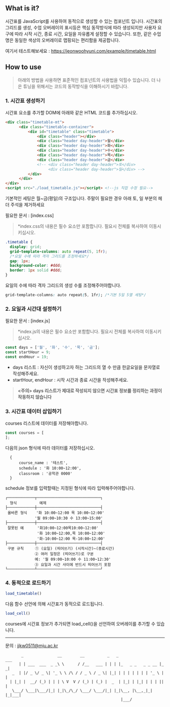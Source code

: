 What is it?
-------------
시간표를 JavaScript를 사용하여 동적으로 생성할 수 있는 컴포넌트 입니다. 시간표의 그리드를 생성, 수업 오버레이의 표시등은 핵심 동작방식에 따라 생성되지만 사용자 요구에 따라 시작 시간, 종료 시간, 요일을 자유롭게 설정할 수 있습니다. 또한, 같은 수업명은 동일한 색상의 오버레이로 맵핑되는 편리함을 제공합니다.

여기서 테스트해보세요 : https://jeonwoohyuni.com/example/timetable.html

How to use
-----------

>아래의 방법을 사용하면 표준적인 컴포넌트의 사용법을 익힐수 있습니다. 더 나은 튜닝을 위해서는 코드의 동작방식을 이해하시기 바랍니다.

### 1. 시간표 생성하기
  시간표 요소를 추가할 DOM에 아래와 같은 HTML 코드를 추가하십시오.
  ```html
  <div class="timetable-mt">
        <div class="timetable-container">
            <div id="timetable" class="timetable">
                <div class="header"></div>
                <div class="header day-header">월</div>
                <div class="header day-header">화</div>
                <div class="header day-header">수</div>
                <div class="header day-header">목</div>
                <div class="header day-header">금</div>
                <!-- <div class="header day-header">토</div>
                     <div class="header day-header">일</div> -->
            </div>
        </div>
  </div>
  <script src="./load_timetable.js"></script> <!--js 직접 수정 필요-->
  ```
  기본적인 세팅은 월~금(평일)의 구조입니다. 주말이 필요한 경우 아래 토, 일 부분의 헤더 주석을 제거하세요

  필요한 문서 : [index.css]
  >*index.css의 내용은 필수 요소만 포함합니다. 필요시 전체를 복사하여 이동시키십시오.
  ```css
  .timetable {
    display: grid;
    grid-template-columns: auto repeat(5, 1fr); 
    /*요일 수에 따라 격자 그리드를 조정하세요*/
    gap: 1px;
    background-color: #ddd;
    border: 1px solid #ddd;
}
  ```
  요일의 수에 따라 격자 그리드의 생성 수를 조정해주어야합니다.
  ```css
  grid-template-columns: auto repeat(5, 1fr); /*기본 5일 5열 세팅*/
  ```

  ### 2. 요일과 시간대 설정하기
  필요한 문서 : [index.js]
  >*index.js의 내용은 필수 요소만 포함합니다. 필요시 전체를 복사하여 이동시키십시오.
  

  ```javascript
  const days = ['월', '화', '수', '목', '금'];
  const startHour = 9;
  const endHour = 19;
  ```
  - days 리스트 : 자신이 생성하고자 하는 그리드의 열 수 만큼 한글요일을 문자열로 작성해주세요.
  - startHour, endHour : 시작 시간과 종료 시간을 작성해주세요.

  >**<주의> days 리스트가 제대로 작성되지 않으면 시간표 정보를 정리하는 과정이 작동하지 않습니다**

  ### 3. 시간표 데이터 삽입하기
  courses 리스트에 데이터를 저장해야합니다.
  ```javascript
  const courses = [
  ];
  ```
  다음의 json 형식에 따라 데이터를 저장하십시오.
  ```
    {
        course_name : '테스트',
        schedule : '화 10:00~12:00',
        classroom : '공학관 0000'
    }
  ```

schedule 정보를 입력할때는 지정된 형식에 따라 입력해주어야합니다.

```
┌────────────┬────────────────────────────┐
  형식          예제                        
├────────────┼────────────────────────────┤
 올바른 형식    '화 10:00~12:00 목 10:00~12:00' 
             '월 09:00~10:30 수 13:00~15:00' 
├────────────┼────────────────────────────┤
 잘못된 예      '화10:00~12:00목10:00~12:00'   
              '화 10:00~12:00,목 10:00~12:00' 
              '화-10:00~12:00 목-10:00~12:00' 
├────────────┼────────────────────────────┤
 구분 규칙     ① (요일) (띄어쓰기) (시작시간)~(종료시간) 
             ② 여러 일정은 (띄어쓰기)로 구분                 
             예: '월 09:00~10:00 수 11:00~12:30' 
             ③ 요일과 시간 사이에 반드시 띄어쓰기 포함 
└────────────┴────────────────────────────┘

```
  
  ### 4. 동적으로 로드하기
  ```javascript
  load_timetable()
  ```
  다음 함수 선언에 의해 시간표가 동적으로 로드됩니다.
  ```javascript
  load_cell()
  ```
  courses에 시간표 정보가 추가되면 load_cell()을 선언하여 오버레이를 추가할 수 있습니다.

---
문의 : jjkw0511@mju.ac.kr
```
       _               __        __          _   _                   ___ 
      | | ___  ___  _ _\ \      / /__   ___ | | | |_   _ _   _ _ __ |_ _|
   _  | |/ _ \/ _ \| '_ \ \ /\ / / _ \ / _ \| |_| | | | | | | | '_ \ | | 
  | |_| |  __/ (_) | | | \ V  V / (_) | (_) |  _  | |_| | |_| | | | || | 
   \___/ \___|\___/|_| |_|\_/\_/ \___/ \___/|_| |_|\__, |\__,_|_| |_|___|
                                                   |___/ 
```